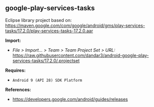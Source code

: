 ## google-play-services-tasks

Eclipse library project based on:<br/>
https://maven.google.com/com/google/android/gms/play-services-tasks/17.2.0/play-services-tasks-17.2.0.aar

**Import:**
- _File > Import... > Team > Team Project Set > URL:_<br/>
  https://raw.githubusercontent.com/dandar3/android-google-play-services-tasks/17.2.0/.projectset

**Requires:**
- `Android 9 (API 28) SDK Platform`

**References:**
- https://developers.google.com/android/guides/releases